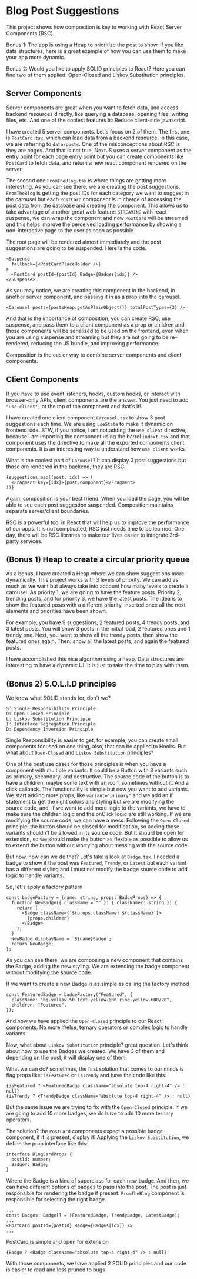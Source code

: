 # Blog Post Suggestions

This project shows how composition is key to working with React Server Components (RSC).

Bonus 1: The app is using a Heap to prioritize the post to show. If you like data structures, here is a great example of how you can use them to make your app more dynamic.

Bonus 2: Would you like to apply SOLID principles to React? Here you can find two of them applied. Open-Closed and Liskov Substitution principles.

## Server Components
Server components are great when you want to fetch data, and access backend resources directly, like querying a database, opening files, writing files, etc. And one of the coolest features is: Reduce client-side javascript.

I have created 5 server components. Let's focus on 2 of them. The first one is `PostCard.tsx`, which can load data from a backend resource, in this case, we are referring to `data/posts`. One of the misconceptions about RSC is they are pages. And that is not true, NextJS uses a server component as the entry point for each page entry point but you can create components like `PostCard` to fetch data, and return a new react component rendered on the server.

The second one `FromTheBlog.tsx` is where things are getting more interesting. As you can see there, we are creating the post suggestions. `FromTheBlog` is getting the post IDs for each category we want to suggest in the carousel but each `PostCard` component is in charge of accessing the post data from the database and creating the component. This allows us to take advantage of another great web feature: `STREAMING` with react suspense, we can wrap the component and now `PostCard` will be streamed and this helps improve the perceived loading performance by showing a non-interactive page to the user as soon as possible.

The root page will be rendered almost immediately and the post suggestions are going to be suspended. Here is the code.

```
<Suspense
  fallback={<PostCardPlaceHolder />}
>
  <PostCard postId={postId} Badge={Badges[idx]} />
</Suspense>
```

As you may notice, we are creating this component in the backend, in another server component, and passing it in as a prop into the carousel.

```
<Carousel posts={postsHeap.getAsPlainObject()} totalPostTypes={3} />
```

And that is the importance of composition, you can create RSC, use suspense, and pass them to a client component as a prop or children and those components will be serialized to be used on the frontend, even when you are using suspense and streaming but they are not going to be re-rendered, reducing the JS bundle, and improving performance.

Composition is the easier way to combine server components and client components.


## Client Components

If you have to use event listeners, hooks, custom hooks, or interact with browser-only APIs, client components are the answer. You just need to add `"use client";` at the top of the component and that's it!.

I have created one client component `Carousel.tsx` to show 3 post suggestions each time. We are using `useState` to make it dynamic on frontend side. BTW, if you notice, I am not adding the `use client` directive, because I am importing the component using the barrel `indext.tsx` and that component uses the directive to make all the exported components client components. It is an interesting way to understand how `use client` works.

What is the coolest part of `Carousel`? It can display 3 post suggestions but those are rendered in the backend, they are RSC.

```
{suggestions.map((post, idx) => (
  <Fragment key={idx}>{post.component}</Fragment>
))}

```

Again, composition is your best friend. When you load the page, you will be able to see each post suggestion suspended. Composition maintains separate server/client boundaries.

RSC is a powerful tool in React that will help us to improve the performance of our apps. It is not complicated, RSC just needs time to be learned. One day, there will be RSC libraries to make our lives easier to integrate 3rd-party services.

## (Bonus 1) Heap to create a circular priority queue
As a bonus, I have created a Heap where we can show suggestions more dynamically. This project works with 3 levels of priority. We can add as much as we want but always take into account how many levels to create a carousel.
As priority 1, we are going to have the feature posts. Priority 2, trending posts, and for priority 3, we have the latest posts.
The idea is to show the featured posts with a different priority, inserted once all the next elements and priorities have been shown.

For example, you have 9 suggestions, 2 featured posts, 4 trendy posts, and 3 latest posts. You will show 3 posts in the initial load, 2 featured ones and 1 trendy one. Next, you want to show all the trendy posts, then show the featured ones again. Then, show all the latest posts, and again the featured posts.

I have accomplished this nice algorithm using a heap. Data structures are interesting to have a dynamic UI. It is just to take the time to play with them.

## (Bonus 2) S.O.L.I.D principles
We know what SOLID stands for, don't we?

```
S: Single Responsibility Principle
O: Open-Closed Principle
L: Liskov Substitution Principle
I: Interface Segregation Principle
D: Dependency Inversion Principle
```

Single Responsibility is easier to get, for example, you can create small components focused on one thing, also, that can be applied to Hooks. But what about `Open-Closed` and `Liskov Substitution` principles?

One of the best use cases for those principles is when you have a component with multiple variants. It could be a Button with 3 variants such as primary, secondary, and destructive. The source code of the button is to have a children, maybe some text with an icon, sometimes without it. And a click callback. The functionality is simple but now you want to add variants. We start adding more props, like `variant="primary"` and we add an if statement to get the right colors and styling but we are modifying the source code, and, if we want to add more logic to the variants, we have to make sure the children logic and the onClick logic are still working. If we are modifying the source code, we can have a mess. Following the `Open-Closed` principle, the button should be closed for modification, so adding those variants shouldn't be allowed in its source code. But it should be open for extension, so we should make the button as flexible as possible to allow us to extend the button without worrying about messing with the source code.

But now, how can we do that? Let's take a look at `Badge.tsx`. I needed a badge to show if the post was `Featured`, `Trendy`, or `Latest` but each variant has a different styling and I must not modify the badge source code to add logic to handle variants.

So, let's apply a factory pattern

```
const badgeFactory = (name: string, props: BadgeProps) => {
  function NewBadge({ className = "" }: { className?: string }) {
    return (
      <Badge className={`${props.className} ${className}`}>
        {props.children}
      </Badge>
    );
  }
  NewBadge.displayName = `${name}Badge`;
  return NewBadge;
};
```

As you can see there, we are composing a new component that contains the Badge, adding the new styling. We are extending the badge component without modifying the source code.

If we want to create a new Badge is as simple as calling the factory method

```
const FeaturedBadge = badgeFactory("Featured", {
  className: "bg-yellow-50 text-yellow-800 ring-yellow-600/20",
  children: "Featured",
});
```

And now we have applied the `Open-Closed` principle to our React components. No more if/else, ternary operators or complex logic to handle variants.

Now, what about `Liskov Substitution` principle? great question. Let's think about how to use the Badges we created. We have 3 of them and depending on the post, it will display one of them.

What we can do? sometimes, the first solution that comes to our minds is flag props like: `isFeatured` or `isTrendy` and have the code like this:

```
{isFeatured ? <FeaturedBadge className="absolute top-4 right-4" /> : null}
{isTrendy ? <TrendyBadge className="absolute top-4 right-4" /> : null}
```

But the same issue we are trying to fix with the `Open-Closed` principle. If we are going to add 10 more badges, we do have to add 10 more ternary operators.

The solution? the `PostCard` components expect a possible badge component, if it is present, display it!
Applying the `Liskov Substitution`, we define the prop interface like this:

```
interface BlogCardProps {
  postId: number;
  Badge?: Badge;
}
```
Where the Badge is a kind of superclass for each new badge. And then, we can have different options of badges to pass into the post. The post is just responsible for rendering the badge if present. `FromTheBlog` component is responsible for selecting the right badge.

```
...
const Badges: Badge[] = [FeaturedBadge, TrendyBadge, LatestBadge];
...
<PostCard postId={postId} Badge={Badges[idx]} />
...
```
PostCard is simple and open for extension
```
{Badge ? <Badge className="absolute top-4 right-4" /> : null}
```

With those components, we have applied 2 SOLID principles and our code is easier to read and less pruned to bugs
